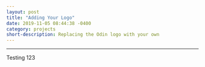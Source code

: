 ```yaml
---
layout: post
title: "Adding Your Logo"
date: 2019-11-05 08:44:38 -0400
category: projects
short-description: Replacing the Odin logo with your own
---
```


-----

Testing 123


